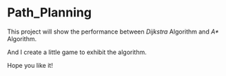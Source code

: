# Path_Planning

This project will show the performance between *Dijkstra* Algorithm and *A\** Algorithm.

And I create a little game to exhibit the algorithm.

Hope you like it!
